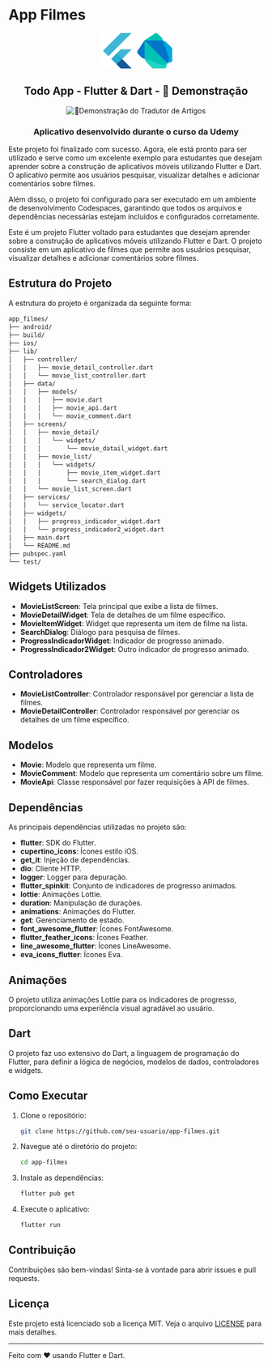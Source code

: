 
# App Filmes

<div align="center">
  <img src="https://raw.githubusercontent.com/devicons/devicon/master/icons/flutter/flutter-original.svg" width="70" />
  <img src="https://raw.githubusercontent.com/devicons/devicon/master/icons/dart/dart-original.svg" width="70" />
  
  ## Todo App - Flutter & Dart - 🎥 Demonstração

  ![🎥Demonstração do Tradutor de Artigos](app_filmes/assets/demonstracao.gif)
  
  ### Aplicativo desenvolvido durante o curso da Udemy
</div>

Este projeto foi finalizado com sucesso. Agora, ele está pronto para ser utilizado e serve como um excelente exemplo para estudantes que desejam aprender sobre a construção de aplicativos móveis utilizando Flutter e Dart. O aplicativo permite aos usuários pesquisar, visualizar detalhes e adicionar comentários sobre filmes.

Além disso, o projeto foi configurado para ser executado em um ambiente de desenvolvimento Codespaces, garantindo que todos os arquivos e dependências necessárias estejam incluídos e configurados corretamente.

Este é um projeto Flutter voltado para estudantes que desejam aprender sobre a construção de aplicativos móveis utilizando Flutter e Dart. O projeto consiste em um aplicativo de filmes que permite aos usuários pesquisar, visualizar detalhes e adicionar comentários sobre filmes.

## Estrutura do Projeto

A estrutura do projeto é organizada da seguinte forma:

```
app_filmes/
├── android/
├── build/
├── ios/
├── lib/
│   ├── controller/
│   │   ├── movie_detail_controller.dart
│   │   └── movie_list_controller.dart
│   ├── data/
│   │   ├── models/
│   │   │   ├── movie.dart
│   │   │   ├── movie_api.dart
│   │   │   └── movie_comment.dart
│   ├── screens/
│   │   ├── movie_detail/
│   │   │   └── widgets/
│   │   │       └── movie_datail_widget.dart
│   │   ├── movie_list/
│   │   │   └── widgets/
│   │   │       ├── movie_item_widget.dart
│   │   │       └── search_dialog.dart
│   │   └── movie_list_screen.dart
│   ├── services/
│   │   └── service_locator.dart
│   ├── widgets/
│   │   ├── progress_indicador_widget.dart
│   │   └── progress_indicador2_widget.dart
│   ├── main.dart
│   └── README.md
├── pubspec.yaml
└── test/
```

## Widgets Utilizados

- **MovieListScreen**: Tela principal que exibe a lista de filmes.
- **MovieDetailWidget**: Tela de detalhes de um filme específico.
- **MovieItemWidget**: Widget que representa um item de filme na lista.
- **SearchDialog**: Diálogo para pesquisa de filmes.
- **ProgressIndicadorWidget**: Indicador de progresso animado.
- **ProgressIndicador2Widget**: Outro indicador de progresso animado.

## Controladores

- **MovieListController**: Controlador responsável por gerenciar a lista de filmes.
- **MovieDetailController**: Controlador responsável por gerenciar os detalhes de um filme específico.

## Modelos

- **Movie**: Modelo que representa um filme.
- **MovieComment**: Modelo que representa um comentário sobre um filme.
- **MovieApi**: Classe responsável por fazer requisições à API de filmes.

## Dependências

As principais dependências utilizadas no projeto são:

- **flutter**: SDK do Flutter.
- **cupertino_icons**: Ícones estilo iOS.
- **get_it**: Injeção de dependências.
- **dio**: Cliente HTTP.
- **logger**: Logger para depuração.
- **flutter_spinkit**: Conjunto de indicadores de progresso animados.
- **lottie**: Animações Lottie.
- **duration**: Manipulação de durações.
- **animations**: Animações do Flutter.
- **get**: Gerenciamento de estado.
- **font_awesome_flutter**: Ícones FontAwesome.
- **flutter_feather_icons**: Ícones Feather.
- **line_awesome_flutter**: Ícones LineAwesome.
- **eva_icons_flutter**: Ícones Eva.

## Animações

O projeto utiliza animações Lottie para os indicadores de progresso, proporcionando uma experiência visual agradável ao usuário.

## Dart

O projeto faz uso extensivo do Dart, a linguagem de programação do Flutter, para definir a lógica de negócios, modelos de dados, controladores e widgets.

## Como Executar

1. Clone o repositório:
    ```sh
    git clone https://github.com/seu-usuario/app-filmes.git
    ```
2. Navegue até o diretório do projeto:
    ```sh
    cd app-filmes
    ```
3. Instale as dependências:
    ```sh
    flutter pub get
    ```
4. Execute o aplicativo:
    ```sh
    flutter run
    ```

## Contribuição

Contribuições são bem-vindas! Sinta-se à vontade para abrir issues e pull requests.

## Licença

Este projeto está licenciado sob a licença MIT. Veja o arquivo [LICENSE](LICENSE) para mais detalhes.

---
Feito com ❤️ usando Flutter e Dart.
